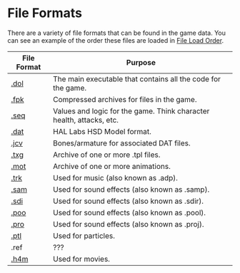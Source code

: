 # File Formats

There are a variety of file formats that can be found in the game data. You can see an example of the order these files are loaded in [File Load Order](/gnt4/docs/guides/file_load_order.md).

| File Format | Purpose                                                                                                |
|-----------------------------------------------|----------------------------------------------------------------------|
| [.dol](/gnt4/docs/file_formats/dol.md)        | The main executable that contains all the code for the game.         |
| [.fpk](/gnt4/docs/file_formats/fpk.md)        | Compressed archives for files in the game.                           |
| [.seq](/gnt4/docs/file_formats/seq.md)        | Values and logic for the game. Think character health, attacks, etc. |
| [.dat](/gnt4/docs/file_formats/dat.md)        | HAL Labs HSD Model format.                                           |
| [.jcv](/gnt4/docs/file_formats/jcv.md)        | Bones/armature for associated DAT files.                             |
| [.txg](/gnt4/docs/file_formats/txg.md)        | Archive of one or more .tpl files.                                   |
| [.mot](/gnt4/docs/file_formats/mot.md)        | Archive of one or more animations.                                   |
| [.trk](/gnt4/docs/file_formats/trk.md)        | Used for music (also known as .adp).                                 |
| [.sam](/gnt4/docs/file_formats/sound.md)     | Used for sound effects (also known as .samp).                        |
| [.sdi](/gnt4/docs/file_formats/sound.md)     | Used for sound effects (also known as .sdir).                        |
| [.poo](/gnt4/docs/file_formats/sound.md)     | Used for sound effects (also known as .pool).                        |
| [.pro](/gnt4/docs/file_formats/sound.md)     | Used for sound effects (also known as .proj).                        |
| [.ptl](/gnt4/docs/file_formats/ptl.md)        | Used for particles.                                                  |
| .ref                                          | ???                                                                  |
| [.h4m](/gnt4/docs/file_formats/h4m.md)        | Used for movies.                                                     |

